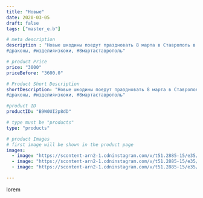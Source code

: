```yaml
---
title: "Новые"
date: 2020-03-05
draft: false
tags: ["master_e.b"]

# meta description
description : "Новые шкодины поедут праздновать 8 марта в Ставрополь в парк победы. Именно там они будут искать себе хозяев.
#драконы, #изделияизкожи, #8мартаставрополь"

# product Price
price: "3000"
priceBefore: "3600.0"

# Product Short Description
shortDescription: "Новые шкодины поедут праздновать 8 марта в Ставрополь в парк победы. Именно там они будут искать себе хозяев.
#драконы, #изделияизкожи, #8мартаставрополь"

#product ID
productID: "B9W0UI2p8dD"

# type must be "products"
type: "products"

# product Images
# first image will be shown in the product page
images:
  - image: "https://scontent-arn2-1.cdninstagram.com/v/t51.2885-15/e35/88360962_228312428218230_2851566449975260739_n.jpg?_nc_ht=scontent-arn2-1.cdninstagram.com&_nc_cat=106&_nc_ohc=EIe2pBMuM-MAX9yP-1N&se=7&tp=1&oh=9c57cbb03bf8bd6c25157605954e0dcf&oe=605DDC85&ig_cache_key=MjI1ODIyMjM0MTc3MTY0NDY2OA%3D%3D.2"
  - image: "https://scontent-arn2-1.cdninstagram.com/v/t51.2885-15/e35/89226938_190077088949015_5275473774513326873_n.jpg?_nc_ht=scontent-arn2-1.cdninstagram.com&_nc_cat=111&_nc_ohc=HdKL91a-N3sAX9U3dZn&se=7&tp=1&oh=36a7b9d2411e1172c86bf055355a1a83&oe=605E011C&ig_cache_key=MjI1ODIyMjM0MTgwNTI3MTU0Mw%3D%3D.2"
  - image: "https://scontent-arn2-1.cdninstagram.com/v/t51.2885-15/e35/89084407_484758965736525_735144676352763189_n.jpg?_nc_ht=scontent-arn2-1.cdninstagram.com&_nc_cat=109&_nc_ohc=kZZnCNoA_7EAX-9NO8S&se=7&tp=1&oh=e6999b9f0ec258ca6fb4ad6d97aa53b8&oe=6060E7A4&ig_cache_key=MjI1ODIyMjM0MTc4ODQ4MjU2MQ%3D%3D.2"

---
```

lorem
